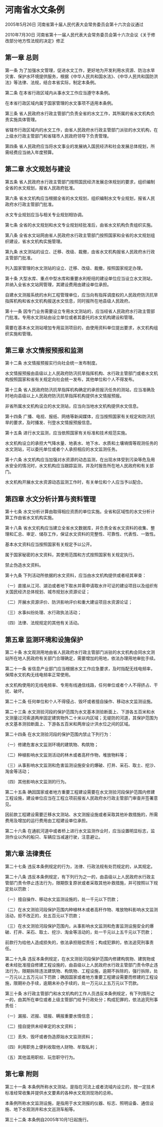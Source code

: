 # 河南省水文条例

2005年5月26日 河南省第十届人民代表大会常务委员会第十六次会议通过

2010年7月30日 河南省第十一届人民代表大会常务委员会第十六次会议《关于修改部分地方性法规的决定》修正

<!-- INFO END -->

## 第一章  总则

第一条 为了加强水文管理，促进水文工作，更好地为开发利用水资源、防治水旱灾害、保护水环境提供服务，根据《中华人民共和国水法》、《中华人民共和国防洪法》等法律、法规，结合本省实际，制定本条例。

第二条 在本省行政区域内从事水文工作应当遵守本条例。

在本省行政区域内属于国家管理的水文事项不适用本条例。

第三条 省人民政府水行政主管部门负责全省的水文工作，其所属的省水文机构负责实施具体管理。

省辖市行政区域内的水文工作，由省人民政府水行政主管部门派驻的水文机构，在上级水行政主管部门和省辖市人民政府领导下负责管理。

第四条 省人民政府应当将水文事业的发展纳入国民经济和社会发展总体规划，所需经费应当纳入年度预算。

## 第二章  水文规划与建设

第五条 省人民政府水行政主管部门按照国民经济发展总体规划的要求，组织编制全省的水文规划，报省人民政府批准。

第六条 省水文机构应当根据全省的水文规划，组织编制水文专业规划，报省人民政府水行政主管部门批准。

水文专业规划应当与相关专业规划相协调。

第七条 全省的水文规划和水文专业规划经批准后，由省水文机构负责组织实施。

第八条 全省水文站网由省人民政府水行政主管部门按照国家和全省的水文规划组织建设，省水文机构实施管理。

第九条 水文测站的设立、迁移、改级、裁撤，由省水文机构报省人民政府水行政主管部门批准。

列入国家管理的水文测站的设立、迁移、改级、裁撤，按照国家规定办理。

第十条 大型水库、重点中型水库和重要水利枢纽的建设单位应当设立水文测站，并纳入全省水文站网管理，其建设费用由建设单位承担。

自建水文测报系统的水利工程管理单位，应当向有指挥调度权的人民政府防汛抗旱指挥机构和省水文机构报送水文信息，同时报所在地县级人民政府。

第十一条 因专门业务需要设立专用水文测站的，应当经省人民政府水行政主管部门批准。专用水文测站由设立单位或者其委托的水文机构建设和管理。

需要在基本水文测站增加专用监测项目的，由使用资料单位提出要求，水文机构组织实施和管理。

## 第三章  水文情报预报和监测

第十二条 水文情报预报实行向社会统一发布制度。

水文情报预报由县级以上人民政府防汛抗旱指挥机构、水行政主管部门或者水文机构按照国家和省有关规定向社会统一发布，其他单位和个人不得发布。

第十三条 省人民政府防汛抗旱指挥机构确定的承担报汛任务的测站，应当准确及时地向县级以上人民政府防汛抗旱指挥机构提供水文情报预报。

非省所属水文机构设立的水文测站，应当向当地水文机构提供水文信息。

第十四条 广播、电视、报纸、网络等新闻媒体，应当按照国家有关规定和防汛抗旱的要求，及时播发、刊登水文情报预报信息。

第十五条 进行水文监测，应当依照国家有关标准和技术规范实施。

水文机构设立的承担大气降水量、地表水、地下水、水质和土壤墒情等观测任务的水文测站，可以委托单位或者个人承担相应的水文监测任务。

第十六条 水文机构应当加强对水资源的动态监测，在出现水体受到污染等危及用水安全的情况时，水文机构应当跟踪监测，并及时报告所在地人民政府和有关部门。

水文机构开展水文水资源动态监测工作时，有关单位和个人应当予以配合。

## 第四章  水文分析计算与资料管理

第十七条 水文分析计算由取得相应资质的单位实施。全省和区域性的水文分析计算工作由省水文机构实施。

第十八条 省水文机构应当建立全省水文数据库，并负责全省水文资料的收集、整理和汇总、审定、储存工作，保证水文资料的完整性、可靠性、代表性、一致性。

基本水文资料应当按照国家有关规定予以公开。

属于国家秘密的水文资料，其使用范围和方式按照国家有关规定执行。

禁止伪造水文资料。

第十九条 下列活动所依据的水文资料，应当由水文机构提供或者经其审查：

（一）直接从江河、湖泊或者地下取水并需申请取水许可证的建设项目以及组织有关国民经济总体规划、城市规划水资源论证；

（二）开展水资源评价、防洪影响评价和重大建设项目水资源论证；

（三）水事纠纷处理、水行政执法活动；

（四）法律、法规规定的其他有关活动。

## 第五章  监测环境和设施保护

第二十条 水文观测用地由省人民政府水行政主管部门派驻的水文机构会同水文测站所在地人民政府有关部门合理确定，需要增加的用地，依法办理用地审批手续。

第二十一条 省信息产业部门应当根据水文工作应急要求，及时指配无线电频率，保障水文机构无线电频率正常使用。

水文机构使用的无线电频率、专用有线通信线路，任何单位或者个人不得挤占、干扰、破坏。

第二十二条 任何单位和个人不得侵占、毁坏或者擅自操作、移动水文监测设施。

第二十三条 水文测验河段的保护范围为水文基本测验断面上、下游各五百米和水文测量过河索道两岸固定建筑物外二十米以内区域；无堤防的河道，其保护范围为水文基本测验断面上、下游各五百米和两岸设计洪水位之间的区域。

第二十四条 在水文测验河段的保护范围内禁止下列行为：

（一）修建危害水文监测环境的建筑物、构筑物；

（二）种植影响水文监测活动的林木或者高秆作物，堆放物料等；

（三）从事影响水文监测和危害监测设施安全的爆破、打井、采石、取土、挖沙、淘金等活动；

（四）其他影响水文监测的行为。

第二十五条 确因国家或者地方重要工程建设需要在水文测验河段保护范围内修建工程设施，建设单位应当在工程立项前报省人民政府水行政主管部门审查并签署意见。

因前款工程建设需要迁移水文测站、水文测报设施或者采取其他补救措施的，所需费用及增加的运行费用由工程建设单位承担。

第二十六条 在通航河道中或者桥上进行水文监测作业时，应当设置明显标志，监测作业以外的船只、车辆应当减速行驶，注意避让。

## 第六章  法律责任

第二十七条 违反本条例规定的行为，法律、行政法规有处罚规定的，从其规定。

第二十八条 违反本条例规定，有下列行为之一的，由县级以上人民政府水行政主管部门责令停止违法行为，限期恢复原状或者采取其他补救措施，并可按照以下规定处以罚款：

（一）擅自操作、移动水文监测设施的，处一千元以下罚款；

（二）在水文测验河段保护范围内种植林木或者高秆作物、堆放物料影响水文监测活动，拒不改正的，处五百元以下罚款；

（三）在水文测验河段保护范围内，从事影响水文监测和危害监测设施安全的爆破、打井、采石、取土、挖沙、淘金等活动的，处一千元以上五千元以下罚款；

前款行为给他人造成损失的，依法承担赔偿责任；构成犯罪的，依法追究刑事责任。

第二十九条 违反本条例规定，在水文测验河段保护范围内修建构筑物、建筑物或者未经批准擅自修建工程设施的，由县级以上人民政府水行政主管部门责令停止违法行为，限期拆除违法建筑物、构筑物、工程设施，逾期不拆除的，强行拆除，处一万元以上五万元以下罚款；确因国家或者地方重要工程建设需要而修建的工程设施，限期补办手续，逾期未补办手续的，处一万元以上五万元以下罚款。

第三十条 水行政主管部门和水文机构的工作人员违反本条例规定，有下列情形之一的，由其所在单位或者上级主管部门给予行政处分；构成犯罪的，依法追究刑事责任：

（一）漏报、迟报、错报、瞒报重要水情信息；

（二）擅自提供未经审定的水文资料；

（三）丢失、毁坏或者伪造原始水文监测资料；

（四）利用职务上便利收取他人财物、牟取私利；

（五）其他滥用职权、玩忽职守行为。

## 第七章  附则

第三十一条 本条例所称水文测站，是指在河流上或者流域内设立的，按一定技术标准经常收集并提供水文要素的各种水文观测现场的总称。

本条例所称水文监测设施，是指用于水文测报的仪器、标志、照明设备、通信设施、地下水观测井和水文巡测车船等。

第三十二条 本条例自2005年10月1日起施行。

